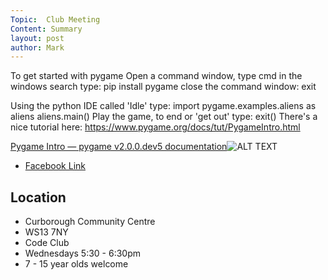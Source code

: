 ```yaml
---
Topic:  Club Meeting
Content: Summary
layout: post
author: Mark
---
```

To get started with pygame
Open a command window, type cmd in the windows search
type: pip install pygame
close the command window: exit

Using the python IDE called 'Idle' type:
 import pygame.examples.aliens as aliens
 aliens.main()
Play the game, to end or 'get out' type: exit()
There's a nice tutorial here: https://www.pygame.org/docs/tut/PygameIntro.html

[Pygame Intro — pygame v2.0.0.dev5 documentation](https://l.facebook.com/l.php?u=https%3A%2F%2Fwww.pygame.org%2Fdocs%2Ftut%2FPygameIntro.html&h=AT3TSX318ZLIuW_LJ0n1-QvZh4nuWZkGF7hcsQM2cwCZQhiR15FGZzZaaUHI6I0-wXFWANuJ7FlvEXr2JpdAcf8dYdXeSMItOtamTP_oDCfw-b2gUKe7Z5Mht5HZtMap&s=1)![ALT TEXT](https://external.fbhx6-1.fna.fbcdn.net/emg1/v/t13/4079515239697501368?url=https%3A%2F%2Fwww.pygame.org%2F_static%2Fpygame_tiny.png&fb_obo=1&utld=pygame.org&stp=c0.5000x0.5000f_dst-emg0_p720x720_q75&ccb=13-1&oh=06_AbFL0WvNkqbTBXLB2AoEWWq7CSQsZFP5Ex_DZUCUqHebDw&oe=6528347E&_nc_sid=e609ca)

* [Facebook Link](https://www.facebook.com/1481985248595237/posts/2445661612227591/)

## Location

* Curborough Community Centre
* WS13 7NY
* Code Club
* Wednesdays 5:30 - 6:30pm
* 7 - 15 year olds welcome

